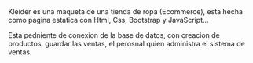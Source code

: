 ##

Kleider es una maqueta de una tienda de ropa (Ecommerce), 
esta hecha como pagina estatica con
Html, Css, Bootstrap y JavaScript...

Esta pedniente de conexion de la base de datos, con 
creacion de productos, guardar las ventas, 
el perosnal quien administra el sistema de ventas.

##
